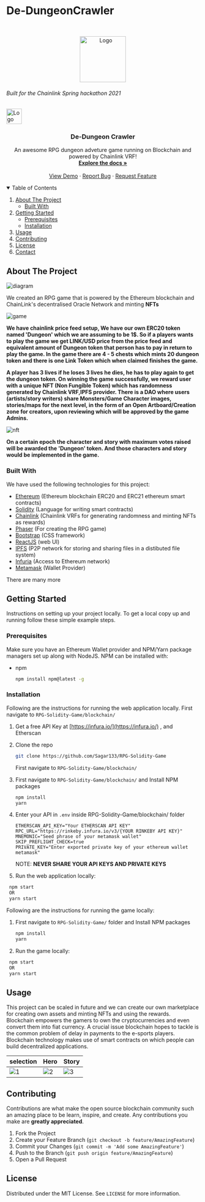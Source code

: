 # De-DungeonCrawler

<!-- PROJECT LOGO -->
<br />
<p align="center">
  <a href="https://github.com/Sagar133/RPG-Solidity-Game">
    <img src="https://github.com/Sagar133/RPG-Solidity-Game/blob/master/blockchain/src/assets/Castle.png" alt="Logo" width="120" height="120">
  </a>
  <h6>Built for the Chainlink Spring hackathon 2021</h6>
  <img src="https://github.com/Sagar133/RPG-Solidity-Game/blob/elio-blockchain/blockchain/src/assets/chainlink.png" alt="Logo" width="40" height="40">



  <h3 align="center">De-Dungeon Crawler</h3>

  <p align="center">
    An awesome RPG dungeon adveture game running on Blockchain and powered by Chainlink VRF!
    <br />
    <a href="https://github.com/Sagar133/RPG-Solidity-Game"><strong>Explore the docs »</strong></a>
    <br />
    <br />
    <a href="https://github.com/Sagar133/RPG-Solidity-Game">View Demo</a>
    ·
    <a href="https://github.com/Sagar133/RPG-Solidity-Game/issues">Report Bug</a>
    ·
    <a href="https://github.com/Sagar133/RPG-Solidity-Game/issues">Request Feature</a>
  </p>
</p>



<!-- TABLE OF CONTENTS -->
<details open="open">
  <summary>Table of Contents</summary>
  <ol>
    <li>
      <a href="#about-the-project">About The Project</a>
      <ul>
        <li><a href="#built-with">Built With</a></li>
      </ul>
    </li>
    <li>
      <a href="#getting-started">Getting Started</a>
      <ul>
        <li><a href="#prerequisites">Prerequisites</a></li>
        <li><a href="#installation">Installation</a></li>
      </ul>
    </li>
    <li><a href="#usage">Usage</a></li>
    <li><a href="#contributing">Contributing</a></li>
    <li><a href="#license">License</a></li>
    <li><a href="#contact">Contact</a></li>
  </ol>
</details>



<!-- ABOUT THE PROJECT -->
## About The Project

![diagram](https://github.com/Sagar133/RPG-Solidity-Game/blob/elio-blockchain/blockchain/src/assets/diagram.jpg)

We created an RPG game that is powered by the Ethereum blockchain and ChainLink's decentralised Oracle Network and minting **NFTs** 

![game](https://github.com/Sagar133/RPG-Solidity-Game/blob/elio-blockchain/blockchain/src/assets/gamescreen.png)


**We have chainlink price feed setup, We have our own ERC20 token named 'Dungeon' which we are assuming to be 1$. So if a players wants to play the game we get LINK/USD price from the price feed and equivalent amount of Dungeon token that person has to pay in return to play the game. In the game there are 4 - 5 chests which mints 20 dungeon token and there is one Link Token which when claimed finishes the game.**

**A player has 3 lives if he loses 3 lives he dies, he has to play again to get the dungeon token. On winning the game successfully, we reward user with a unique NFT (Non Fungible Token) which has randomness generated by Chainlink VRF,IPFS provider. There is a DAO where users (artists/story writers) share Monsters/Game Character images, stories/maps for the next level, in the form of an Open Artboard/Creation zone for creators, upon reviewing which will be approved by the game Admins.**


![nft](https://github.com/Sagar133/RPG-Solidity-Game/blob/elio-blockchain/blockchain/src/assets/nft.png)

**On a certain epoch the character and story with maximum votes raised will be awarded the 'Dungeon' token. And those characters and story would be implemented in the game.**


### Built With
We have used the following technologies for this project:
* [Ethereum](https://ethereum.org/en/) (Ethereum blockchain ERC20 and ERC21 ethereum smart contracts)
* [Solidity](https://docs.soliditylang.org/en/v0.8.3/) (Language for writing smart contracts)
* [Chainlink](https://chain.link/) (Chainlink VRFs for generating randomness and minting NFTs as rewards)
* [Phaser](https://phaser.io/) (For creating the RPG game)
* [Bootstrap](https://getbootstrap.com) (CSS framework)
* [ReactJS](https://reactjs.org/) (web UI)
* [IPFS](https://ipfs.io/) (P2P network for storing and sharing files in a distibuted file system)
* [Infuria](https://infura.io/)  (Access to Ethereum network)
* [Metamask](https://metamask.io) (Wallet Provider)

There are many more


<!-- GETTING STARTED -->
## Getting Started

Instructions on setting up your project locally.
To get a local copy up and running follow these simple example steps.

### Prerequisites

Make sure you have an Ethereum Wallet provider and NPM/Yarn package managers set up along with NodeJS. NPM can be installed with:
* npm
  ```sh
  npm install npm@latest -g
  ```

### Installation

Following are the instructions for running the web application locally. First navigate to `RPG-Solidity-Game/blockchain/`

1. Get a free API Key at [https://infura.io/](https://infura.io/) , and Etherscan
2. Clone the repo
   ```sh
   git clone https://github.com/Sagar133/RPG-Solidity-Game
   ```
   First navigate to `RPG-Solidity-Game/blockchain/`
3. First navigate to `RPG-Solidity-Game/blockchain/` and Install NPM packages
   ```sh
   npm install
   yarn
   ```
4. Enter your API in `.env` inside 
RPG-Solidity-Game/blockchain/ folder

   ```JS
   ETHERSCAN_API_KEY="Your ETHERSCAN API KEY"
   RPC_URL="https://rinkeby.infura.io/v3/{YOUR RINKEBY API KEY}"
   MNEMONIC="Seed phrase of your metamask wallet"
   SKIP_PREFLIGHT_CHECK=true
   PRIVATE_KEY="Enter exported private key of your ethereum wallet metamask"
   ```
   
   NOTE: **NEVER SHARE YOUR API KEYS AND PRIVATE KEYS**
   
 5. Run the web application locally:
  ```sh
   npm start
   OR
   yarn start
   ```  

Following are the instructions for running the game locally:
1. First navigate to `RPG-Solidity-Game/` folder and Install NPM packages
   ```sh
   npm install
   yarn
   ```
   
 2. Run the game locally:
  ```sh
   npm start
   OR
   yarn start
   ```  


<!-- USAGE EXAMPLES -->
## Usage

This project can be scaled in future and we can create our own marketplace for creating own assets and minting NFTs and using the rewards. Blockchain empowers the gamers to own the cryptocurrencies and even convert them into fiat currency. A crucial issue blockchain hopes to tackle is the common problem of delay in payments to the e-sports players. Blockchain technology makes use of smart contracts on which people can build decentralized applications.

| selection | Hero | Story | 
| --- | --- | --- | 
| ![1](https://github.com/Sagar133/RPG-Solidity-Game/blob/elio-blockchain/blockchain/src/assets/selection.png) | ![2](https://github.com/Sagar133/RPG-Solidity-Game/blob/elio-blockchain/blockchain/src/assets/heroes.png) | ![3](https://github.com/Sagar133/RPG-Solidity-Game/blob/elio-blockchain/blockchain/src/assets/story.png)|  |



<!-- CONTRIBUTING -->
## Contributing

Contributions are what make the open source blockchain community such an amazing place to be learn, inspire, and create. Any contributions you make are **greatly appreciated**.

1. Fork the Project
2. Create your Feature Branch (`git checkout -b feature/AmazingFeature`)
3. Commit your Changes (`git commit -m 'Add some AmazingFeature'`)
4. Push to the Branch (`git push origin feature/AmazingFeature`)
5. Open a Pull Request



<!-- LICENSE -->
## License

Distributed under the MIT License. See `LICENSE` for more information.












